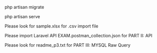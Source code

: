 

php artisan migrate

php artisan serve

Please look for sample.xlsx for .csv import file

Please import Laravel API EXAM.postman_collection.json for PART II: API 

Please look for readme_p3.txt for PART III: MYSQL Raw Query 

